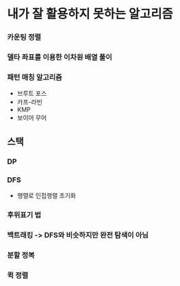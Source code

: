 # 내가 잘 활용하지 못하는 알고리즘

### 카운팅 정렬

### 델타 좌표를 이용한 이차원 배열 풀이

### 패턴 매칭 알고리즘

- 브루트 포스
- 카프-라빈
- KMP
- 보이어 무어

## 스택

### DP

### DFS

- 행렬로 인접행랠 초기화

### 후위표기 법

### 백트래킹 -> DFS와 비슷하지만 완전 탐색이 아님

### 분할 정복

### 퀵 정렬












